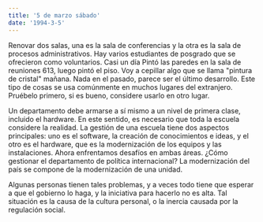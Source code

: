 ```yaml
---
title: '5 de marzo sábado'
date: '1994-3-5'
---
```


Renovar dos salas, una es la sala de conferencias y la otra es la sala de procesos administrativos. Hay varios estudiantes de posgrado que se ofrecieron como voluntarios. Casi un día Pintó las paredes en la sala de reuniones 613, luego pintó el piso. Voy a cepillar algo que se llama "pintura de cristal" mañana. Nada en el pasado, parece ser el último desarrollo. Este tipo de cosas se usa comúnmente en muchos lugares del extranjero. Pruébelo primero, si es bueno, considere usarlo en otro lugar.

Un departamento debe armarse a sí mismo a un nivel de primera clase, incluido el hardware. En este sentido, es necesario que toda la escuela considere la realidad. La gestión de una escuela tiene dos aspectos principales: uno es el software, la creación de conocimientos e ideas, y el otro es el hardware, que es la modernización de los equipos y las instalaciones. Ahora enfrentamos desafíos en ambas áreas. ¿Cómo gestionar el departamento de política internacional? La modernización del país se compone de la modernización de una unidad.

Algunas personas tienen tales problemas, y a veces todo tiene que esperar a que el gobierno lo haga, y la iniciativa para hacerlo no es alta. Tal situación es la causa de la cultura personal, o la inercia causada por la regulación social.

